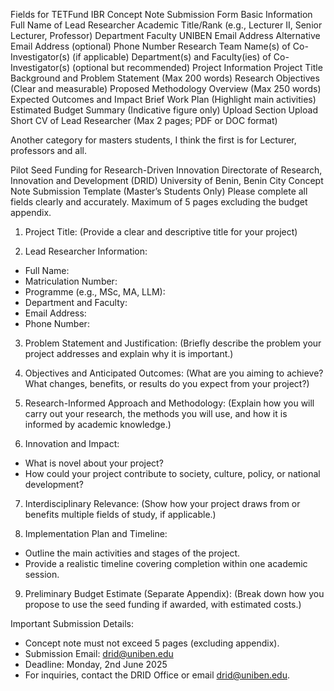 Fields for TETFund IBR Concept Note Submission Form
Basic Information
Full Name of Lead Researcher
Academic Title/Rank (e.g., Lecturer II, Senior Lecturer, Professor)
Department
Faculty
UNIBEN Email Address
Alternative Email Address (optional)
Phone Number
Research Team
Name(s) of Co-Investigator(s) (if applicable)
Department(s) and Faculty(ies) of Co-Investigator(s) (optional but recommended)
Project Information
Project Title
Background and Problem Statement (Max 200 words)
Research Objectives (Clear and measurable)
Proposed Methodology Overview (Max 250 words)
Expected Outcomes and Impact
Brief Work Plan (Highlight main activities)
Estimated Budget Summary (Indicative figure only)
Upload Section
Upload Short CV of Lead Researcher (Max 2 pages; PDF or DOC format)

Another category for masters students, I think the first is for Lecturer, professors and all.

Pilot Seed Funding for Research-Driven Innovation
Directorate of Research, Innovation and Development (DRID)
University of Benin, Benin City
Concept Note Submission Template (Master’s Students Only)
Please complete all fields clearly and accurately. Maximum of 5 pages excluding the budget appendix.

1. Project Title:
   (Provide a clear and descriptive title for your project)

2. Lead Researcher Information:

- Full Name:
- Matriculation Number:
- Programme (e.g., MSc, MA, LLM):
- Department and Faculty:
- Email Address:
- Phone Number:

3. Problem Statement and Justification:
   (Briefly describe the problem your project addresses and explain why it is important.)

4. Objectives and Anticipated Outcomes:
   (What are you aiming to achieve? What changes, benefits, or results do you expect from your project?)

5. Research-Informed Approach and Methodology:
   (Explain how you will carry out your research, the methods you will use, and how it is informed by academic knowledge.)

6. Innovation and Impact:

- What is novel about your project?
- How could your project contribute to society, culture, policy, or national development?

7. Interdisciplinary Relevance:
   (Show how your project draws from or benefits multiple fields of study, if applicable.)

8. Implementation Plan and Timeline:

- Outline the main activities and stages of the project.
- Provide a realistic timeline covering completion within one academic session.

9. Preliminary Budget Estimate (Separate Appendix):
   (Break down how you propose to use the seed funding if awarded, with estimated costs.)

Important Submission Details:

- Concept note must not exceed 5 pages (excluding appendix).
- Submission Email: drid@uniben.edu
- Deadline: Monday, 2nd June 2025
- For inquiries, contact the DRID Office or email drid@uniben.edu.
